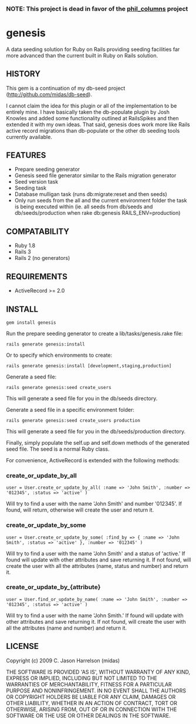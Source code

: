 ### NOTE: This project is dead in favor of the [phil_columns](https://github.com/midas/phil_columns) project

# genesis

A data seeding solution for Ruby on Rails providing seeding facilities far more advanced than the current built 
in Ruby on Rails solution.


## HISTORY

This gem is a continuation of my db-seed project (http://github.com/midas/db-seed).

I cannot claim the idea for this plugin or all of the implementation to be entirely mine. I have basically taken the 
db-populate plugin by Josh Knowles and added some functionality outlined at RailsSpikes and then extended it with my 
own ideas.  That said, genesis does work more like Rails active record migrations than db-populate or the other db 
seeding tools currently available.


## FEATURES

* Prepare seeding generator
* Genesis seed file generator similar to the Rails migration generator
* Seed version task
* Seeding task
* Database mulligan task (runs db:migrate:reset and then seeds)
* Only run seeds from the all and the current environment folder the task is being 
  executed within (ie. all seeds from db/seeds and db/seeds/production when rake 
  db:genesis RAILS_ENV=production)


## COMPATABILITY

* Ruby 1.8
* Rails 3
* Rails 2 (no generators)


## REQUIREMENTS

* ActiveRecord >= 2.0


## INSTALL

    gem install genesis

Run the prepare seeding generator to create a lib/tasks/genesis.rake file:

    rails generate genesis:install

Or to specify which environments to create:

    rails generate genesis:install [development,staging,production]

Generate a seed file:

    rails generate genesis:seed create_users

This will generate a seed file for you in the db/seeds directory.

Generate a seed file in a specific environment folder:

    rails generate genesis:seed create_users production

This will generate a seed file for you in the db/seeds/production directory.

Finally, simply populate the self.up and self.down methods of the generated seed file.  The seed is a normal Ruby class.

For convenience, ActiveRecord is extended with the following methods:

### create_or_update_by_all

    user = User.create_or_update_by_all( :name => 'John Smith', :number => '012345', :status => 'active' )

Will try to find a user with the name 'John Smith' and number '012345'.  If found, will return, otherwise will create 
the user and return it.

### create_or_update_by_some

    user = User.create_or_update_by_some( :find_by => { :name => 'John Smith', :status => 'active' }, :number => '012345' )

Will try to find a user with the name 'John Smith' and a status of 'active.'  If found will update with other attributes 
and save returning it.  If not found, will create the user with all the attributes (name, status and number) and return it.

### create_or_update_by_{attribute}

    user = User.find_or_update_by_name( :name => 'John Smith', :number => '012345', :status => 'active' )

Will try to find a user with the name 'John Smith.'  If found will update with other attributes and save returning it.  If 
not found, will create the user with all the attributes (name and number) and return it.


## LICENSE

Copyright (c) 2009 C. Jason Harrelson (midas)

THE SOFTWARE IS PROVIDED 'AS IS', WITHOUT WARRANTY OF ANY KIND,
EXPRESS OR IMPLIED, INCLUDING BUT NOT LIMITED TO THE WARRANTIES OF
MERCHANTABILITY, FITNESS FOR A PARTICULAR PURPOSE AND NONINFRINGEMENT.
IN NO EVENT SHALL THE AUTHORS OR COPYRIGHT HOLDERS BE LIABLE FOR ANY
CLAIM, DAMAGES OR OTHER LIABILITY, WHETHER IN AN ACTION OF CONTRACT,
TORT OR OTHERWISE, ARISING FROM, OUT OF OR IN CONNECTION WITH THE
SOFTWARE OR THE USE OR OTHER DEALINGS IN THE SOFTWARE.
